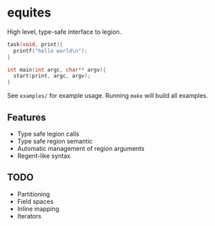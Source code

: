 equites
=======

High level, type-safe interface to legion. 

```cpp
task(void, print){
  printf("hello world\n");
}

int main(int argc, char** argv){
  start(print, argc, argv);
}
```

See `examples/` for example usage. Running `make` will build all examples.

## Features
- Type safe legion calls
- Type safe region semantic
- Automatic management of region arguments
- Regent-like syntax

## TODO
- Partitioning
- Field spaces
- Inline mapping
- Iterators

